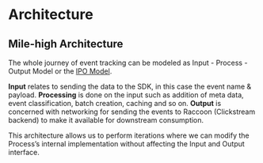 # Architecture

## Mile-high Architecture

The whole journey of event tracking can be modeled as Input - Process - Output Model or the [IPO Model](https://en.wikipedia.org/wiki/IPO_model).

**Input** relates to sending the data to the SDK, in this case the event name & payload. **Processing** is done on the input such as addition of meta data, event classification, batch creation, caching and so on. **Output** is concerned with networking for sending the events to Raccoon (Clickstream backend) to make it available for downstream consumption.

This architecture allows us to perform iterations where we can modify the Process’s internal implementation without affecting the Input and Output interface.

